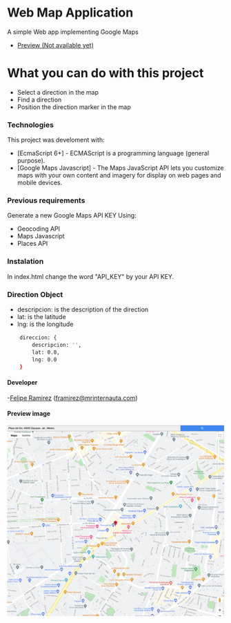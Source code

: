# Web Map Application
A simple Web app implementing Google Maps
* [Preview (Not available yet)](#)

# What you can do with this project

  - Select a direction in the map
  - Find a direction
  - Position the direction marker in the map

### Technologies

This project was develoment with:

* [EcmaScript 6+] - ECMAScript is a programming language (general purpose).
* [Google Maps Javascript] - The Maps JavaScript API lets you customize maps with your own content and imagery for display on web pages and mobile devices.

### Previous requirements
Generate a new Google Maps API KEY Using:
* Geocoding API
* Maps Javascript
* Places API

### Instalation
In index.html change the word "API_KEY" by your API KEY.

### Direction Object
* descripcion: is the description of the direction
* lat: is the latitude
* lng: is the longitude
```sh
    direccion: {
        descripcion: '',
        lat: 0.0,
        lng: 0.0
    }
```

#### Developer 
-[Felipe Ramirez](https://mrinternauta.com)  (framirez@mrinternauta.com)

#### Preview image
![Screenshot](/screenshot.png?raw=true)
